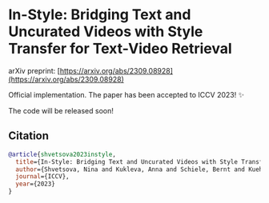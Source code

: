# In-Style: Bridging Text and Uncurated Videos with Style Transfer for Text-Video Retrieval

arXiv preprint: [https://arxiv.org/abs/2309.08928](https://arxiv.org/abs/2309.08928)

Official implementation. The paper has been accepted to ICCV 2023! ✨

The code will be released soon!

## Citation

```bibtex
@article{shvetsova2023instyle,
  title={In-Style: Bridging Text and Uncurated Videos with Style Transfer for Text-Video Retrieval},
  author={Shvetsova, Nina and Kukleva, Anna and Schiele, Bernt and Kuehne, Hilde},
  journal={ICCV},
  year={2023}
}
```
